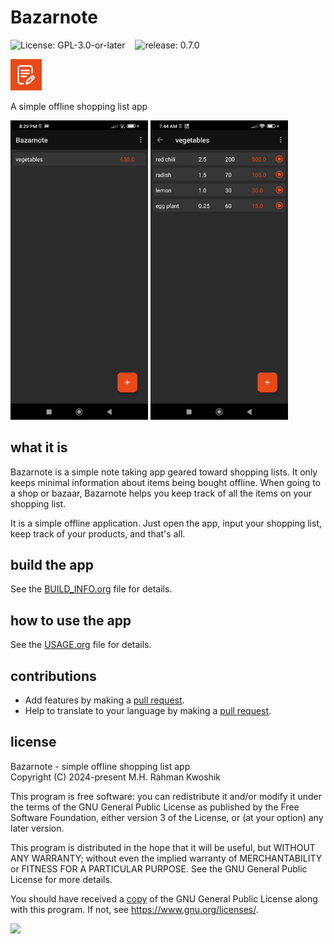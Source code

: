 # Bazarnote

![License: GPL-3.0-or-later](https://img.shields.io/badge/License-GPL--3.0--or--later-004D40.svg)
&nbsp;&nbsp;
![release: 0.7.0](https://img.shields.io/badge/release-0.7.0-blue.svg)

<img src="fastlane/metadata/android/en-US/images/icon.png" alt="Bazarnote" width="50">

A simple offline shopping list app

<img alt="Bazarnote Screenshots" src="fastlane/metadata/android/en-US/images/phoneScreenshots/2.png" width="220">
<img alt="Bazarnote Screenshots" src="fastlane/metadata/android/en-US/images/phoneScreenshots/3.png" width="220">

## what it is

Bazarnote is a simple note taking app geared toward shopping lists. It only keeps minimal information about items being bought offline. When going to a shop or bazaar, Bazarnote helps you keep track of all the items on your shopping list.

It is a simple offline application. Just open the app, input your shopping list, keep track of your products, and that's all.

## build the app

See the [BUILD\_INFO.org](BUILD_INFO.org) file for details.

## how to use the app

See the [USAGE.org](USAGE.org) file for details.

## contributions

  - Add features by making a <a href="https://docs.codeberg.org/collaborating/pull-requests-and-git-flow/" target="_blank">pull request</a>.
  - Help to translate to your language by making a <a href="https://docs.codeberg.org/collaborating/pull-requests-and-git-flow/" target="_blank">pull request</a>.

## license

Bazarnote - simple offline shopping list app<br>
Copyright (C) 2024-present M.H. Rahman Kwoshik

This program is free software: you can redistribute it and/or modify it under the terms of the GNU General Public License as published by the Free Software Foundation, either version 3 of the License, or (at your option) any later version.

This program is distributed in the hope that it will be useful, but WITHOUT ANY WARRANTY; without even the implied warranty of MERCHANTABILITY or FITNESS FOR A PARTICULAR PURPOSE. See the GNU General Public License for more details.

You should have received a [copy](LICENSE.txt) of the GNU General Public License along with this program. If not, see <https://www.gnu.org/licenses/>.

<a href="https://apt.izzysoft.de/fdroid/index/apk/com.rootminusone8004.bazarnote/" target="_blank">
  <img src="https://gitlab.com/IzzyOnDroid/repo/-/raw/master/assets/IzzyOnDroid.png" height="60"/>
</a>
